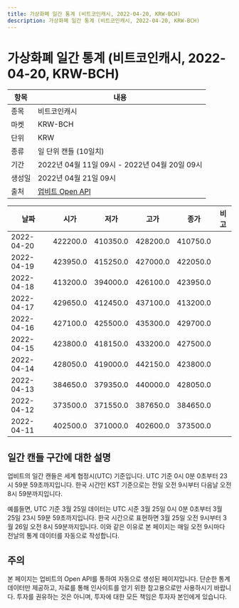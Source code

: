 ```yaml
---
title: 가상화폐 일간 통계 (비트코인캐시, 2022-04-20, KRW-BCH)
description: 가상화폐 일간 통계 (비트코인캐시, 2022-04-20, KRW-BCH)
---
```



가상화폐 일간 통계 (비트코인캐시, 2022-04-20, KRW-BCH)
===

|항목|내용|
|--|--|
|종목|비트코인캐시|
|마켓|KRW-BCH|
|단위|KRW|
|종류|일 단위 캔들 (10일치)|
|기간|2022년 04월 11일 09시 - 2022년 04월 20일 09시|
|생성일|2022년 04월 21일 09시|
|출처|[업비트 Open API](https://docs.upbit.com)|


|날짜|시가|저가|고가|종가|비고|
|--|--|--|--|--|--|
|2022-04-20|422200.0|410350.0|428200.0|410750.0|    |
|2022-04-19|423950.0|415250.0|427000.0|422050.0|    |
|2022-04-18|413200.0|394000.0|426100.0|423950.0|    |
|2022-04-17|429650.0|412450.0|437100.0|413200.0|    |
|2022-04-16|427100.0|425500.0|435300.0|429700.0|    |
|2022-04-15|423800.0|418150.0|433200.0|427500.0|    |
|2022-04-14|428050.0|419000.0|442150.0|423800.0|    |
|2022-04-13|384650.0|379350.0|440000.0|428050.0|    |
|2022-04-12|373500.0|371550.0|387650.0|384650.0|    |
|2022-04-11|402500.0|371000.0|402600.0|373500.0|    |


일간 캔들 구간에 대한 설명
---


업비트의 일간 캔들은 세계 협정시(UTC) 기준입니다. 
UTC 기준 0시 0분 0초부터 23시 59분 59초까지입니다. 
한국 시간인 KST 기준으로는 전일 오전 9시부터 다음날 오전 8시 59분까지입니다. 


예를들면, UTC 기준 3월 25일 데이터는 UTC 시준 3월 25일 0시 0분 0초부터 3월 25일 23시 59분 59초까지입니다. 
한국 시간으로 표현하면 3월 25일 오전 9시부터 3월 26일 오전 8시 59분까지입니다. 
이와 같은 이유로 본 페이지는 매일 오전 9시마다 전날의 통계 데이터를 자동으로 작성합니다. 


주의
---


본 페이지는 업비트의 Open API를 통하여 자동으로 생성된 페이지입니다. 
단순한 통계 데이터만 제공하고, 자료를 통해 인사이트를 얻기 위한 참고용으로만 사용하시기 바랍니다. 
투자를 권유하는 것은 아니며, 투자에 대한 모든 책임은 투자자 본인에게 있습니다. 
